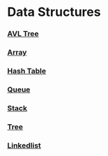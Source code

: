 # Data Structures

### [AVL Tree](https://github.com/AmirHosein-Vahed/Alotithms-and-Data-Structures/tree/main/Data%20structures/AVLTree)

### [Array](https://github.com/AmirHosein-Vahed/Alotithms-and-Data-Structures/tree/main/Data%20structures/Array)

### [Hash Table](https://github.com/AmirHosein-Vahed/Alotithms-and-Data-Structures/tree/main/Data%20structures/HashTable)

### [Queue](https://github.com/AmirHosein-Vahed/Alotithms-and-Data-Structures/tree/main/Data%20structures/Queue)

### [Stack](https://github.com/AmirHosein-Vahed/Alotithms-and-Data-Structures/tree/main/Data%20structures/Stack)

### [Tree](https://github.com/AmirHosein-Vahed/Alotithms-and-Data-Structures/tree/main/Data%20structures/Tree)

### [Linkedlist](https://github.com/AmirHosein-Vahed/Alotithms-and-Data-Structures/tree/main/Data%20structures/linkedlist)
